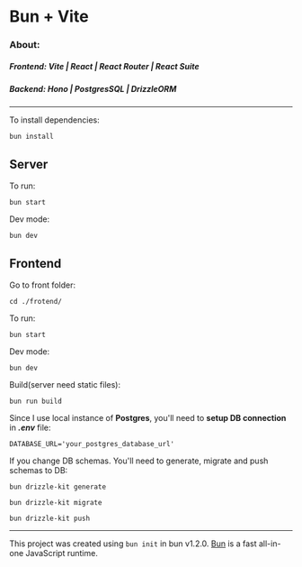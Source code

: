 # Bun + Vite

### About:
##### Frontend: Vite | React | React Router | React Suite
##### Backend: Hono | PostgresSQL | DrizzleORM

***

To install dependencies:

```
bun install
```

## Server

To run:
```
bun start
```
Dev mode:
```
bun dev
```

## Frontend

Go to front folder:
```
cd ./frotend/
```

To run:
```
bun start
```

Dev mode:
```
bun dev
```

Build(server need static files):
```
bun run build
```

Since I use local instance of **Postgres**, you'll need to **setup DB connection** in ***.env*** file:
```
DATABASE_URL='your_postgres_database_url'
```

If you change DB schemas. You'll need to generate, migrate and push schemas to DB:
```
bun drizzle-kit generate
```
```
bun drizzle-kit migrate
```
```
bun drizzle-kit push
```

***

This project was created using `bun init` in bun v1.2.0. [Bun](https://bun.sh) is a fast all-in-one JavaScript runtime.
